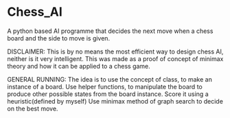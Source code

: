 # Chess_AI
A python based AI programme that decides the next move when a chess board and the side to move is given.

DISCLAIMER: This is by no means the most efficient way to design chess AI, neither is it very intelligent.
This was made as a proof of concept of minimax theory and how it can be applied to a chess game.

GENERAL RUNNING:
The idea is to use the concept of class, to make an instance of a board.
Use helper functions, to manipulate the board to produce other possible states from the board instance.
Score it using a heuristic(defined by myself)
Use minimax method of graph search to decide on the best move.
